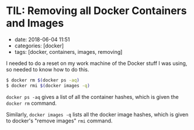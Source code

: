 # TIL: Removing all Docker Containers and Images

- date: 2018-06-04 11:51
- categories: [docker]
- tags: [docker, containers, images, removing]

I needed to do a reset on my work machine of the Docker stuff I was
using, so needed to know how to do this.

```bash
$ docker rm $(docker ps -aq)
$ docker rmi $(docker images -q)
```

`docker ps -aq` gives a list of all the container hashes, which is
given the `docker rm` command.

Similarly, `docker images -q` lists all the docker image hashes, which
is given to docker's "remove images" `rmi` command.
